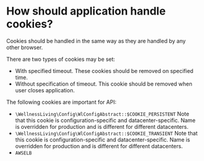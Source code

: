 # How should application handle cookies?

Cookies should be handled in the same way as they are handled by any other browser.

There are two types of cookies may be set:

* With specified timeout. These cookies should be removed on specified time.
* Without specification of timeout. This cookie should be removed when user closes application.

The following cookies are important for API:

* `\WellnessLiving\Config\WlConfigAbstract::$COOKIE_PERSISTENT`
  Note that this cookie is configuration-specific and datacenter-specific.
  Name is overridden for production and is different for different datacenters.
* `\WellnessLiving\Config\WlConfigAbstract::$COOKIE_TRANSIENT`
  Note that this cookie is configuration-specific and datacenter-specific.
  Name is overridden for production and is different for different datacenters.
* `AWSELB`
